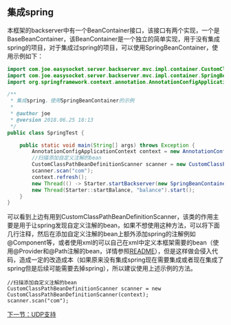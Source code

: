 ## 集成spring
本框架的backserver中有一个BeanContainer接口，该接口有两个实现，一个是BaseBeanContainer，该BeanContainer是一个独立的简单实现，用于没有集成spring的项目，对于集成过spring的项目，可以使用SpringBeanContainer，使用示例如下：
```java
import com.joe.easysocket.server.backserver.mvc.impl.container.CustomClassPathBeanDefinitionScanner;
import com.joe.easysocket.server.backserver.mvc.impl.container.SpringBeanContainer;
import org.springframework.context.annotation.AnnotationConfigApplicationContext;

/**
 * 集成spring，使用SpringBeanContainer的示例
 *
 * @author joe
 * @version 2018.06.25 18:13
 */
public class SpringTest {

    public static void main(String[] args) throws Exception {
        AnnotationConfigApplicationContext context = new AnnotationConfigApplicationContext();
        //扫描添加自定义注解的bean
        CustomClassPathBeanDefinitionScanner scanner = new CustomClassPathBeanDefinitionScanner(context);
        scanner.scan("com");
        context.refresh();
        new Thread(() -> Starter.startBackserver(new SpringBeanContainer(context)), "backserver").start();
        new Thread(Starter::startBalance, "balance").start();
    }
}
```
可以看到上边有用到CustomClassPathBeanDefinitionScanner，该类的作用主要是用于让spring发现自定义注解的bean，如果不想使用这种方法，可以将下面几行注释，然后在添加自定义注解的bean上额外添加spring的注解例如@Component等，或者使用xml的可以自己在xml中定义本框架需要的bean（使用@Provider和@Path注解的bean，详情参照[README](../README.md)），但是这样做会侵入代码，造成一定的改造成本（如果原来没有集成spring现在需要集成或者现在集成了spring但是后续可能需要去掉spring），所以建议使用上述示例的方法。
```
//扫描添加自定义注解的bean
CustomClassPathBeanDefinitionScanner scanner = new CustomClassPathBeanDefinitionScanner(context);
scanner.scan("com");
```

[下一节：UDP支持](udp-supported.md)